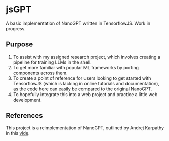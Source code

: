 # jsGPT
A basic implementation of NanoGPT written in TensorflowJS. Work in progress.

## Purpose
1. To assist with my assigned research project, which involves creating a pipeline for training LLMs in the shell.
2. To get more familiar with popular ML frameworks by porting components across them.
3. To create a point of reference for users looking to get started with TensorflowJS (which is lacking in online tutorials and documentation), as the code here can easily be compared to the original NanoGPT.
4. To hopefully integrate this into a web project and practice a little web development.

## References
This project is a reimplementation of NanoGPT, outlined by Andrej Karpathy in this [vide](https://youtu.be/kCc8FmEb1nY?si=1riNNp8rxrVCGeZs).

